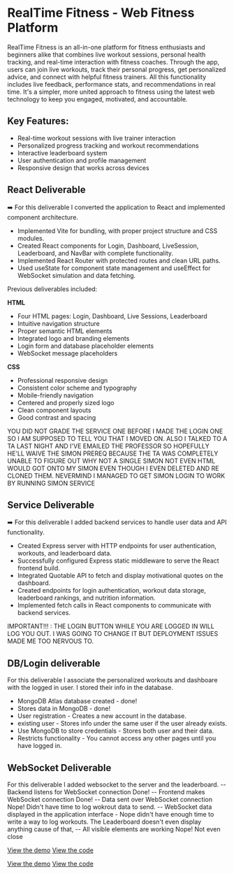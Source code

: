 # RealTime Fitness - Web Fitness Platform

RealTime Fitness is an all-in-one platform for fitness enthusiasts and beginners alike that combines live workout sessions, personal health tracking, and real-time interaction with fitness coaches. Through the app, users can join live workouts, track their personal progress, get personalized advice, and connect with helpful fitness trainers. All this functionality includes live feedback, performance stats, and recommendations in real time. It's a simpler, more united approach to fitness using the latest web technology to keep you engaged, motivated, and accountable.

## Key Features:
- Real-time workout sessions with live trainer interaction
- Personalized progress tracking and workout recommendations  
- Interactive leaderboard system
- User authentication and profile management
- Responsive design that works across devices

## React Deliverable
➡️ For this deliverable I converted the application to React and implemented component architecture.

- Implemented Vite for bundling, with proper project structure and CSS modules.
- Created React components for Login, Dashboard, LiveSession, Leaderboard, and NavBar with complete functionality.
- Implemented React Router with protected routes and clean URL paths.
- Used useState for component state management and useEffect for WebSocket simulation and data fetching.

Previous deliverables included:

**HTML**
- Four HTML pages: Login, Dashboard, Live Sessions, Leaderboard
- Intuitive navigation structure
- Proper semantic HTML elements
- Integrated logo and branding elements
- Login form and database placeholder elements
- WebSocket message placeholders

**CSS**
- Professional responsive design
- Consistent color scheme and typography
- Mobile-friendly navigation
- Centered and properly sized logo
- Clean component layouts
- Good contrast and spacing

YOU DID NOT GRADE THE SERVICE ONE BEFORE I MADE THE LOGIN ONE SO I AM SUPPOSED TO TELL YOU THAT I MOVED ON.
ALSO I TALKED TO A TA LAST NIGHT AND I'VE EMAILED THE PROFESSOR SO HOPEFULLY HE'LL WAIVE THE SIMON PREREQ BECAUSE THE TA WAS COMPLETELY UNABLE TO FIGURE OUT WHY NOT A SINGLE SIMON NOT EVEN HTML WOULD GOT ONTO MY SIMON EVEN THOUGH I EVEN DELETED AND RE CLONED THEM. NEVERMIND I MANAGED TO GET SIMON LOGIN TO WORK BY RUNNING SIMON SERVICE


## Service Deliverable
➡️ For this deliverable I added backend services to handle user data and API functionality.

- Created Express server with HTTP endpoints for user authentication, workouts, and leaderboard data.
- Successfully configured Express static middleware to serve the React frontend build.
- Integrated Quotable API to fetch and display motivational quotes on the dashboard.
- Created endpoints for login authentication, workout data storage, leaderboard rankings, and nutrition information.
- Implemented fetch calls in React components to communicate with backend services.


IMPORTANT!!! : THE LOGIN BUTTON WHILE YOU ARE LOGGED IN WILL LOG YOU OUT. I WAS GOING TO CHANGE IT BUT DEPLOYMENT ISSUES MADE ME TOO NERVOUS TO.


## DB/Login deliverable
For this deliverable I associate the personalized workouts and dashboare with the logged in user. I stored their info in the database.
- MongoDB Atlas database created - done!
- Stores data in MongoDB - done!
- User registration - Creates a new account in the database.
- existing user - Stores info under the same user if the user already exists.
- Use MongoDB to store credentials - Stores both user and their data.
- Restricts functionality - You cannot access any other pages until you have logged in.

## WebSocket Deliverable
For this deliverable I added websocket to the server and the leaderboard.
    -- Backend listens for WebSocket connection  Done!
    -- Frontend makes WebSocket connection  Done!
    -- Data sent over WebSocket connection  Nope! Didn't have time to log wokrout data to send.
    -- WebSocket data displayed in the application interface - Nope didn't have enough time to write a way to log workouts. The Leaderboard doesn't even display anything cause of that,
    -- All visible elements are working Nope! Not even close


[View the demo](https://startup.cayson5.click)
[View the code](https://github.com/caysonhhanson/startup.git)

[View the demo](https://startup.cayson5.click)
[View the code](https://github.com/caysonhhanson/startup.git)